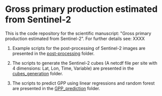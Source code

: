 # Gross primary production estimated from Sentinel-2 #

This is the code repository for the scientific manuscript: "Gross primary production estimated from Sentinel-2". For further details see: XXXX

1. Example scripts for the post-processing of Sentinel-2 images are presented in the [post-processing](post-processing) folder.

2. The scripts to generate the Sentinel-2 cubes (A netcdf file per site with 4 dimensions: Lat, Lon, Time, Variable) are presented in the [cubes_generation](cube_generation) folder.

3. The scripts to predict GPP using linear regressions and random forest are presented in the [GPP_prediction](GPP_prediction) folder.